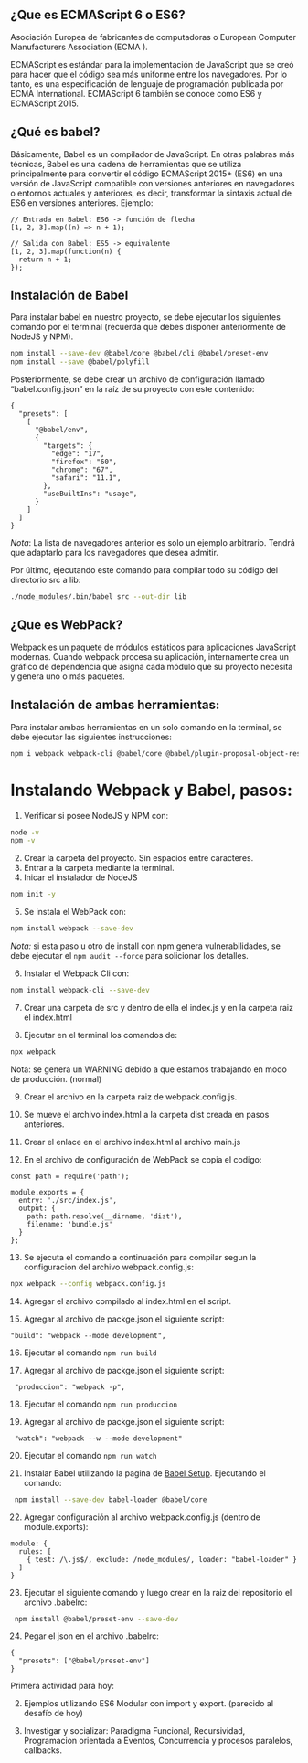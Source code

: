 ## ¿Que es ECMAScript 6 o ES6?

Asociación Europea de fabricantes de computadoras o  European Computer Manufacturers Association (ECMA ).

ECMAScript es estándar para la implementación de JavaScript que se creó para hacer que el código sea más uniforme entre los navegadores. Por lo tanto, es una especificación de lenguaje de programación publicada por ECMA International. ECMAScript 6 también se conoce como ES6 y ECMAScript 2015.

## ¿Qué es babel?

Básicamente, Babel es un compilador de JavaScript. En otras palabras más técnicas, Babel es una cadena de herramientas que se utiliza principalmente para convertir el código ECMAScript 2015+ (ES6) en una versión de JavaScript compatible con versiones anteriores en navegadores o entornos actuales y anteriores, es decir, transformar la sintaxis actual de ES6 en versiones anteriores. Ejemplo:

```JS
// Entrada en Babel: ES6 -> función de flecha
[1, 2, 3].map((n) => n + 1);

// Salida con Babel: ES5 -> equivalente
[1, 2, 3].map(function(n) {
  return n + 1;
});
```

## Instalación de Babel

Para instalar babel en nuestro proyecto, se debe ejecutar los siguientes comando por el terminal (recuerda que debes disponer anteriormente de NodeJS y NPM).

```bash
npm install --save-dev @babel/core @babel/cli @babel/preset-env
npm install --save @babel/polyfill
```

Posteriormente, se debe crear un archivo de configuración llamado “babel.config.json” en la raíz de su proyecto con este contenido:

```JS
{
  "presets": [
    [
      "@babel/env",
      {
        "targets": {
          "edge": "17",
          "firefox": "60",
          "chrome": "67",
          "safari": "11.1",
        },
        "useBuiltIns": "usage",
      }
    ]
  ]
}
```

*Nota*: La lista de navegadores anterior es solo un ejemplo arbitrario. Tendrá que adaptarlo para los navegadores que desea admitir.

Por último, ejecutando este comando para compilar todo su código del directorio src a lib:

```bash
./node_modules/.bin/babel src --out-dir lib
```

## ¿Que es WebPack?

Webpack es un paquete de módulos estáticos para aplicaciones JavaScript modernas. Cuando webpack procesa su aplicación, internamente crea un gráfico de dependencia que asigna cada módulo que su proyecto necesita y genera uno o más paquetes.

## Instalación de ambas herramientas:

Para instalar ambas herramientas en un solo comando en la terminal, se debe ejecutar las siguientes instrucciones:

```bash
npm i webpack webpack-cli @babel/core @babel/plugin-proposal-object-rest-spread @babel/preset-env babel-loader -D
```

# Instalando Webpack y Babel, pasos:

1. Verificar si posee NodeJS y NPM con:

```bash
node -v
npm -v
```

2. Crear la carpeta del proyecto. Sin espacios entre caracteres.
3. Entrar a la carpeta mediante la terminal.
4. Inicar el instalador de NodeJS

```bash
npm init -y
```

5. Se instala el WebPack con:

```bash
npm install webpack --save-dev
```

*Nota:* si esta paso u otro de install con npm genera vulnerabilidades, se debe ejecutar el `npm audit --force` para solicionar los detalles.

6. Instalar el Webpack Cli con:

```bash
npm install webpack-cli --save-dev
```

7. Crear una carpeta de src y dentro de ella el index.js y en la carpeta raiz el index.html

8. Ejecutar en el terminal los comandos de:

```bash
npx webpack
```

Nota: se genera un WARNING debido a que estamos trabajando en modo de producción. (normal)

9. Crear el archivo en la carpeta raiz de webpack.config.js.

10. Se mueve el archivo index.html a la carpeta dist creada en pasos anteriores.

11. Crear el enlace en el archivo index.html al archivo main.js

12. En el archivo de configuración de WebPack se copia el codigo:

```JS
const path = require('path');

module.exports = {
  entry: './src/index.js',
  output: {
    path: path.resolve(__dirname, 'dist'),
    filename: 'bundle.js'
  }
};
```

13. Se ejecuta el comando a continuación para compilar segun la configuracion del archivo webpack.config.js:

```bash
npx webpack --config webpack.config.js
```

14. Agregar el archivo compilado al index.html en el script.

15. Agregar al archivo de packge.json el siguiente script:

```JS
"build": "webpack --mode development",
```

16. Ejecutar el comando `npm run build`

17. Agregar al archivo de packge.json el siguiente script:

```JS
 "produccion": "webpack -p",
```

18. Ejecutar el comando `npm run produccion`

19. Agregar al archivo de packge.json el siguiente script:

```JS
 "watch": "webpack --w --mode development"
```

20. Ejecutar el comando `npm run watch`

21. Instalar Babel utilizando la pagina de [Babel Setup](https://babeljs.io/setup#installation). Ejecutando el comando:

```bash
 npm install --save-dev babel-loader @babel/core
```
22. Agregar configuración al archivo webpack.config.js (dentro de module.exports):

```JS
module: {
  rules: [
    { test: /\.js$/, exclude: /node_modules/, loader: "babel-loader" }
  ]
}
```
23. Ejecutar el siguiente comando y luego crear en la raiz del repositorio el archivo .babelrc:

```bash
 npm install @babel/preset-env --save-dev
```

24. Pegar el json en el archivo .babelrc:

```JS
{
  "presets": ["@babel/preset-env"]
}
```

Primera actividad para hoy:

2. Ejemplos utilizando ES6 Modular con import y export. (parecido al desafío de hoy)

3. Investigar y socializar: Paradigma Funcional, Recursividad, Programacion orientada a Eventos, Concurrencia y procesos paralelos, callbacks.
